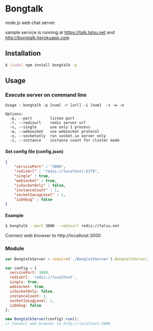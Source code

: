 Bongtalk
========

node.js web chat server.

sample service is running at https://talk.talsu.net and http://bongtalk.herokuapp.com

## Installation

```bash
$ [sudo] npm install bongtalk -g
```


## Usage

### Execute server on command line
```
Usage : bongtalk -p [num] -r [url] -i [num]  -s -w -o

Options:
  -p, --port        listen port
  -r, --redisurl    redis server url
  -s, --single      use only 1 process
  -w, --websocket   use websocket protocol
  -o, --socketonly  run socket.io server only
  -i, --instance    instance count for cluster mode
```
#### Set config file (config.json)
```json
{
	"servicePort" : "3000",
	"redisUrl" : "redis://localhost:6379",
	"single" : true,
	"websocket" : true,
	"isSocketOnly" : false,
	"instanceCount" : 1,
	"socketIoLogLevel" : 1,
	"isDebug" : false
}
```
#### Example
```bash
$ bongtalk --port 3000 --redisurl redis://talsu.net
```
Connect web browser to http://localhost:3000

### Module
```javascript
var BongtalkServer = require('./BongtalkServer').BongtalkServer;

var config = { 
  servicePort: 3000,
  redisUrl: 'redis://localhost',
  single: true,
  websocket: true,
  isSocketOnly: false,
  instanceCount: 1,
  socketIoLogLevel: 1,
  isDebug: false 
};

new BongtalkServer(config).run();
// Connect web browser to http://localhost:3000
```
